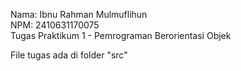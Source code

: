 Nama: Ibnu Rahman Mulmuflihun  
NPM: 2410631170075  
Tugas Praktikum 1 - Pemrograman Berorientasi Objek  

File tugas ada di folder "src"
